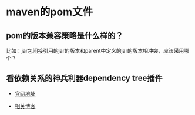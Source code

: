 # maven的pom文件

## pom的版本兼容策略是什么样的？

比如：jar包间接引用的jar的版本和parent中定义的jar的版本相冲突，应该采用哪个？

## 看依赖关系的神兵利器dependency tree插件

* [官网地址](https://maven.apache.org/plugins-archives/maven-dependency-plugin-2.9/tree-mojo.html)

* [相关博客](http://ian.wang/106.htm)
